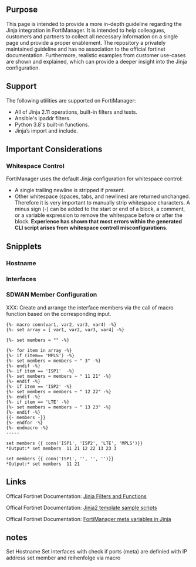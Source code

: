 ## Purpose
This page is intended to provide a more in-depth guideline regarding the Jinja integration in FortiManager.
It is intended to help colleagues, customers and partners to collect all necessary information on a single page und provide a proper enablement.
The repository a privately maintained guideline and has no association to the official fortinet documentation.
Furthermore, realistic examples from customer use-cases are shown and explained, which can provide a deeper insight into the Jinja configuration.


## Support
The following utilities are supported on FortiManager:
- All of Jinja 2.11 operations, built-in filters and tests.
- Ansible's ipaddr filters.
- Python 3.8's built-in functions.
- Jinja’s import and include.


## Important Considerations
### Whitespace Control
FortiManager uses the default Jinja configuration for whitespace control:
- A single trailing newline is stripped if present.
- Other whitespace (spaces, tabs, and newlines) are returned unchanged.
Therefore it is very important to manually strip whitespace characters. A minus sign (-) can be added to the start or end of a block, a comment, or a variable expression to remove the whitespace before or after the block.
**Experience has shown that most errors within the generated CLI script arises from whitespace controll misconfigurations.** 


## Snipplets
### Hostname
### Interfaces
### SDWAN Member Configuration
XXX: Create and arrange the interface members via the call of macro function based on the corresponding input.
```
{%- macro conn(var1, var2, var3, var4) -%}
{%- set array = [ var1, var2, var3, var4] -%}

{%- set members = "" -%} 

{%- for item in array -%}
{%- if (item== 'MPLS') -%} 
{%- set members = members ~ " 3" -%}
{%- endif -%}
{%- if item == 'ISP1'  -%}
{%- set members = members ~ " 11 21" -%}
{%- endif -%}
{%- if item == 'ISP2' -%} 
{%- set members = members ~ " 12 22" -%}
{%- endif -%}
{%- if item == 'LTE' -%} 
{%- set members = members ~ " 13 23" -%}
{%- endif -%}
{{- members -}}
{%- endfor -%}
{%- endmacro -%}
-----

set members {{ conn('ISP1', 'ISP2', 'LTE', 'MPLS')}}
*Output:* set members  11 21 12 22 13 23 3

set members {{ conn('ISP1', '', '', '')}}
*Output:* set members  11 21

```

## Links
Offical Fortinet Documentation: [Jinja Filters and Functions](https://docs.fortinet.com/document/fortimanager/7.4.1/jinja-filters-and-functions/130068/supported-filters-and-functions)

Offical Fortinet Documentation: [Jinja2 template sample scripts](https://docs.fortinet.com/document/fortimanager/7.2.0/new-features/761880/jinja2-template-sample-scripts)

Offical Fortinet Documentation: [FortiManager meta variables in Jinja](https://docs.fortinet.com/document/fortimanager/7.4.1/jinja-filters-and-functions/456481/fortimanager-meta-variables-in-jinja)

## notes
Set Hostname
Set interfaces with check if ports (meta) are definied with IP address
set member and reihenfolge via macro
